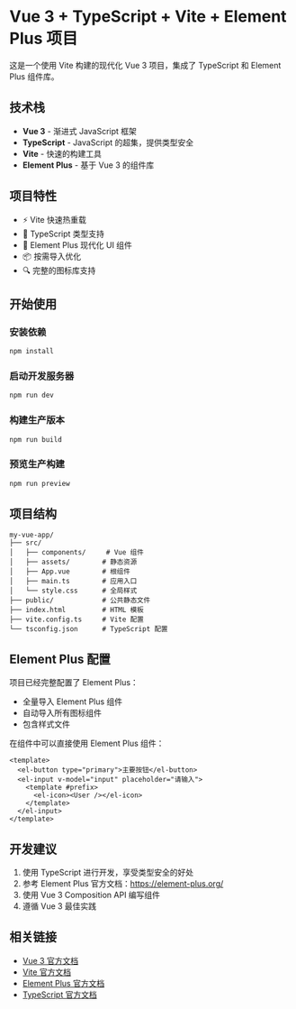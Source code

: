 # Vue 3 + TypeScript + Vite + Element Plus 项目

这是一个使用 Vite 构建的现代化 Vue 3 项目，集成了 TypeScript 和 Element Plus 组件库。

## 技术栈

- **Vue 3** - 渐进式 JavaScript 框架
- **TypeScript** - JavaScript 的超集，提供类型安全
- **Vite** - 快速的构建工具
- **Element Plus** - 基于 Vue 3 的组件库

## 项目特性

- ⚡️ Vite 快速热重载
- 🎯 TypeScript 类型支持
- 🎨 Element Plus 现代化 UI 组件
- 📦 按需导入优化
- 🔍 完整的图标库支持

## 开始使用

### 安装依赖

```bash
npm install
```

### 启动开发服务器

```bash
npm run dev
```

### 构建生产版本

```bash
npm run build
```

### 预览生产构建

```bash
npm run preview
```

## 项目结构

```
my-vue-app/
├── src/
│   ├── components/     # Vue 组件
│   ├── assets/        # 静态资源
│   ├── App.vue        # 根组件
│   ├── main.ts        # 应用入口
│   └── style.css      # 全局样式
├── public/            # 公共静态文件
├── index.html         # HTML 模板
├── vite.config.ts     # Vite 配置
└── tsconfig.json      # TypeScript 配置
```

## Element Plus 配置

项目已经完整配置了 Element Plus：

- 全量导入 Element Plus 组件
- 自动导入所有图标组件
- 包含样式文件

在组件中可以直接使用 Element Plus 组件：

```vue
<template>
  <el-button type="primary">主要按钮</el-button>
  <el-input v-model="input" placeholder="请输入">
    <template #prefix>
      <el-icon><User /></el-icon>
    </template>
  </el-input>
</template>
```

## 开发建议

1. 使用 TypeScript 进行开发，享受类型安全的好处
2. 参考 Element Plus 官方文档：https://element-plus.org/
3. 使用 Vue 3 Composition API 编写组件
4. 遵循 Vue 3 最佳实践

## 相关链接

- [Vue 3 官方文档](https://v3.vuejs.org/)
- [Vite 官方文档](https://vite.dev/)
- [Element Plus 官方文档](https://element-plus.org/)
- [TypeScript 官方文档](https://www.typescriptlang.org/)
